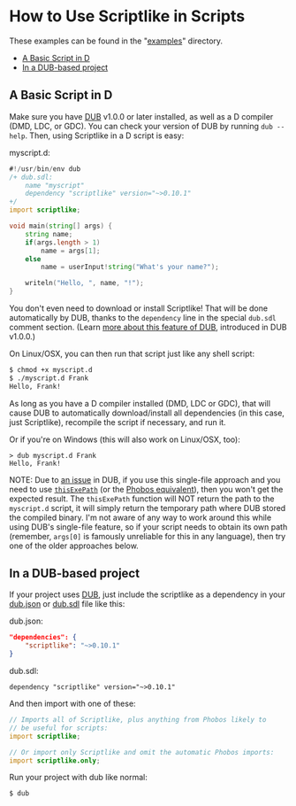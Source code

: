 How to Use Scriptlike in Scripts
================================

These examples can be found in the
"[examples](https://github.com/Abscissa/scriptlike/blob/master/examples)" directory.

* [A Basic Script in D](#a-basic-script-in-d)
* [In a DUB-based project](#in-a-dub-based-project)

A Basic Script in D
-------------------
Make sure you have [DUB](http://code.dlang.org/download) v1.0.0 or later installed,
as well as a D compiler (DMD, LDC, or GDC). You can check your version of DUB
by running `dub --help`. Then, using Scriptlike in a D script is easy:

myscript.d:
```d
#!/usr/bin/env dub
/+ dub.sdl:
	name "myscript"
	dependency "scriptlike" version="~>0.10.1"
+/
import scriptlike;

void main(string[] args) {
	string name;
	if(args.length > 1)
		name = args[1];
	else
		name = userInput!string("What's your name?");

	writeln("Hello, ", name, "!");
}
```

You don't even need to download or install Scriptlike! That will be done
automatically by DUB, thanks to the `dependency` line in the special
`dub.sdl` comment section. (Learn
[more about this feature of DUB](http://code.dlang.org/getting_started#single-file-packages),
introduced in DUB v1.0.0.)

On Linux/OSX, you can then run that script just like any shell script:

```bash
$ chmod +x myscript.d
$ ./myscript.d Frank
Hello, Frank!
```

As long as you have a D compiler installed (DMD, LDC or GDC), that will
cause DUB to automatically download/install all dependencies (in this case,
just Scriptlike), recompile the script if necessary, and run it.

Or if you're on Windows (this will also work on Linux/OSX, too):
```batch
> dub myscript.d Frank
Hello, Frank!
```

NOTE: Due to [an issue](https://github.com/dlang/dub/issues/907) in DUB,
if you use this single-file approach and you need to use
[`thisExePath`](http://semitwist.com/scriptlike/scriptlike/file/wrappers/thisExePath.html)
(or the [Phobos equivalent](http://dlang.org/phobos/std_file.html#thisExePath)),
then you won't get the expected result. The `thisExePath` function will NOT
return the path to the `myscript.d` script, it will simply return the temporary
path where DUB stored the compiled binary. I'm not aware of any way to work
around this while using DUB's single-file feature, so if your script needs
to obtain its own path (remember, `args[0]` is famously unreliable for this
in any language), then try one of the older approaches below.

In a DUB-based project
----------------------
If your project uses [DUB](http://code.dlang.org/getting_started),
just include the scriptlike as a dependency in your
[dub.json](http://code.dlang.org/package-format?lang=json) or
[dub.sdl](http://code.dlang.org/package-format?lang=sdl) file like this:

dub.json:
```json
"dependencies": {
	"scriptlike": "~>0.10.1"
}
```

dub.sdl:
```
dependency "scriptlike" version="~>0.10.1"
```

And then import with one of these:

```d
// Imports all of Scriptlike, plus anything from Phobos likely to
// be useful for scripts:
import scriptlike;

// Or import only Scriptlike and omit the automatic Phobos imports:
import scriptlike.only;
```

Run your project with dub like normal:

```bash
$ dub
```
